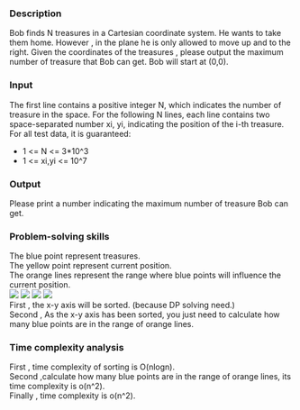 <h3>Description</h3>
<p>
  Bob finds N treasures in a Cartesian coordinate system. He wants to take them home. However , in the plane he is only allowed
  to move up and to the right. Given the coordinates of the treasures , please output the maximum number of treasure that Bob can
  get. Bob will start at (0,0).
</p>
<h3>Input</h3>
<p>
  The first line contains a positive integer N, which indicates the number of treasure in the space.
  For the following N lines, each line contains two space-separated number xi, yi, indicating the position of the i-th treasure.</br>
  For all test data, it is guaranteed:
    <ul>
      <li>1 <= N <= 3*10^3</li>
      <li>1 <= xi,yi <= 10^7</li>
    </ul>
</p>
<h3>Output</h3>
<p>
  Please print a number indicating the maximum number of treasure Bob can get.
</p>
<h3>Problem-solving skills</h3>
<p>
  The blue point represent treasures.</br>
  The yellow point represent current position.</br>
  The orange lines represent the range where blue points will influence the current position.</br>
  <img src="https://user-images.githubusercontent.com/103729404/165036143-5b399aef-147d-4216-9d76-894ca2fdde5b.png"/>
  <img src="https://user-images.githubusercontent.com/103729404/165036157-7967692c-28ed-4db9-80ab-0a3e6d36df31.png"/>
  <img src="https://user-images.githubusercontent.com/103729404/165036167-6f4abec0-6036-45b9-b4f2-6f9687706833.png"/>
  <img src="https://user-images.githubusercontent.com/103729404/165038191-78dcad63-772a-47f1-878b-7c6a63fdf35c.png"/>
  </br>
  First , the x-y axis will be sorted. (because DP solving need.)</br>
  Second , As the x-y axis has been sorted, you just need to calculate how many blue points are in the range of orange lines.
</p>
<h3>Time complexity analysis</h3>
<p>
  First , time complexity of sorting is O(nlogn).</br>
  Second ,calculate how many blue points are in the range of orange lines, its time complexity is o(n^2).</br>
  Finally , time complexity is o(n^2).
</p>
